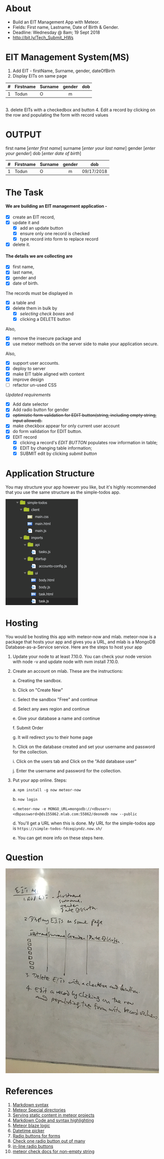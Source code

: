 # About
- Build an EIT Management App with Meteor.
- Fields: First name, Lastname, Date of Birth & Gender.
- Deadline: Wednesday @ 8am; 19 Sept 2018
- http://bit.ly/Tech_Submit_HWs

# EIT Management System(MS)

1. Add EIT - firstName, Surname, gender, dateOfBirth
2. Display EITs on same page


| # | Firstname | Surname | gender  | dob     |
| - | --------- | :------ | :-----: | :----:  |
| 1 |   Todun   | O       |    m    |         |


​           
3. delete EITs with a checkedbox and button
4. Edit a record by clicking on the row and populating the form with record values


# OUTPUT

first name  	[_enter first name_]
surname     	[_enter your last name_]
gender      	[_enter your gender_]
dob         	[_enter date of birth_]

| # | Firstname | Surname | gender  | dob        |
| - | --------- | :------ | :-----: | :----:     |
| 1 |   Todun   | O       |    m    | 09/17/2018 |



# The Task

#### We are building an EIT management application - 

- [x] create an EIT record, 
- [x] update it and 
    - [x] add an update button
    - [x] ensure only one record is checked
    - [x] type record into form to replace record        
- [x] delete it. 

#### The details we are collecting are 
- [x] first name, 
- [x] last name, 
- [x] gender and 
- [x] date of birth. 

The records must be displayed in 
- [x] a table and 
- [x] delete them in bulk by   
    - [x] *selecting check boxes* and 
    - [x] clicking a DELETE button
      
Also, 
- [x] remove the insecure package and 
- [x] use meteor methods on the server side to make your application secure. 

Also, 
- [x] support user accounts.
- [x] deploy to server
- [x] make EIT table aligned with content
- [x] improve design
- [ ] refactor un-used CSS

_Updated requirements_ 
- [x] Add date selector
- [x] Add radio button for gender
- [x] ~~optimistic form validation for EDIT button(string, including empty string, input allowed).~~
- [x] make checkbox appear for only current user account
- [x] do form validation for EDIT button.
- [x] EDIT record
    - [x] clicking a record's *EDIT BUTTON* populates row information in table; 
    - [x] EDIT by changing table information; 
    - [x] SUBMIT edit by clicking *submit button* 

# Application Structure
You may structure your app however you like, but it's highly recommended that you use 
the same structure as the simple-todos app.

![alt text](public/images/meteor-hw-folder-structure.png "Recommended Structure of assignment app.")


# Hosting
You would be hosting this app with meteor-now and mlab. meteor-now is a package 
that hosts your app and gives you a URL, and mlab is a MongoDB Database-as-a-Service 
service. Here are the steps to host your app

1. Update your node to at least 7.10.0. You can check your node version with node -v 
    and update node with nvm install 7.10.0.
2. Create an account on mlab. These are the instructions:

    a. Creating the sandbox.

    b. Click on  "Create New"

    c. Select the sandbox "Free" and continue

    d. Select any aws region and  continue
    
    e. Give your database a name and continue
    
    f. Submit Order

    g. It will redirect you to their home page

    h. Click on the database created and set your username and password for the collection.

    i. Click on the users tab and Click on the "Add database user"

    j. Enter the username and password for the collection.
3. Put your app online. Steps:

    a. `npm install -g now meteor-now`

    b. `now login`

    c. `meteor-now -e MONGO_URL=mongodb://<dbuser>:<dbpassword>@ds155862.mlab.com:55862/deonedb now --public`

    d. You'll get a URL when this is done. My URL for the simple-todos app is `https://simple-todos-fdceqiyndz.now.sh/`

    e. You can get more info on these steps here.

# Question
![alt text](public/images/meteor-hw.jpg "Meteor Assignment Question")

# References
1. [Markdown syntax](https://github.com/adam-p/markdown-here/wiki/Markdown-Cheatsheet#tables)
2. [Meteor Special directories](https://guide.meteor.com/structure.html#special-directories)
3. [Serving static content in meteor projects](https://stackoverflow.com/a/21341394/773257)
4. [Markdown Code and syntax highlighting](https://github.com/adam-p/markdown-here/wiki/Markdown-Cheatsheet#code)
5. [Meteor blaze logic](https://stackoverflow.com/a/36503409/773257) 
6. [Datetime picker](https://stackoverflow.com/a/28886706/773257)
7. [Radio buttons for forms](https://www.tutorialspoint.com/meteor/meteor_forms.htm)
8. [Check one radio button out of many](https://stackoverflow.com/a/5419479/773257)
9. [in-line radio buttons](https://stackoverflow.com/a/41042454/773257)
10. [meteor check docs for non-empty string](https://docs.meteor.com/api/check.html)